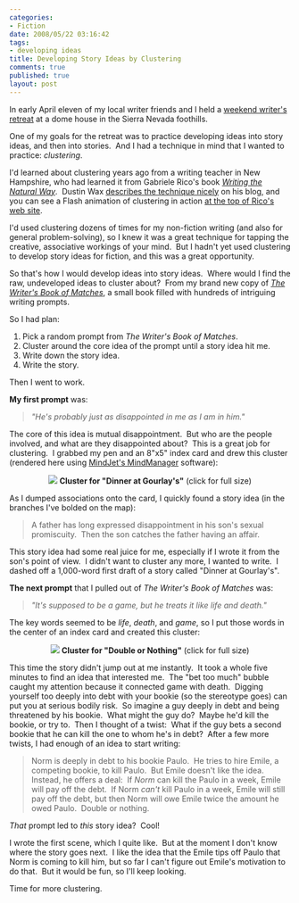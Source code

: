 ```yaml
--- 
categories: 
- Fiction
date: 2008/05/22 03:16:42
tags: 
- developing ideas
title: Developing Story Ideas by Clustering
comments: true
published: true
layout: post
---
```


In early April eleven of my local writer friends and I held a <a href="http://picasaweb.google.com/dhemery/WritersRetreat" title="Photo gallery of the SacNaNo/WordForge Spring 2008 Writer's Retreat">weekend writer's retreat</a> at a dome house in the Sierra Nevada foothills.

One of my goals for the retreat was to practice developing ideas into story ideas, and then into stories.  And I had a technique in mind that I wanted to practice: <em>clustering</em>.

I'd learned about clustering years ago from a writing teacher in New Hampshire, who had learned it from Gabriele Rico's book <em><a href="http://www.amazon.com/exec/obidos/ASIN/0874779618/dalehemery-20">Writing the Natural Way</a></em>.  Dustin Wax <a href="http://www.lifehack.org/articles/productivity/rico-clusters-an-alternative-to-mind-mapping.html" title="Dustin Wax's description of Gabriele Rico's clustering technique">describes the technique nicely</a> on his blog, and you can see a Flash animation of clustering in action <a href="http://www.gabrielerico.com/home/" title="Gabriel Rico's web site, with a Flash animation that shows the clustering technique">at the top of Rico's web site</a>.

I'd used clustering dozens of times for my non-fiction writing (and also for general problem-solving), so I knew it was a great technique for tapping the creative, associative workings of your mind.  But I hadn't yet used clustering to develop story ideas for fiction, and this was a great opportunity.

So that's how I would develop ideas into story ideas.  Where would I find the raw, undeveloped ideas to cluster about?  From my brand new copy of <a href="http://www.amazon.com/exec/obidos/ASIN/1582974934/dalehemery-20"><em>The Writer's Book of Matches</em></a>, a small book filled with hundreds of intriguing writing prompts.

So I had plan:
<ol>
	<li>Pick a random prompt from <em>The Writer's Book of Matches</em>.</li>
	<li>Cluster around the core idea of the prompt until a story idea hit me.</li>
	<li>Write down the story idea.</li>
	<li>Write the story.</li>
</ol>
Then I went to work.

<strong>My first prompt</strong> was:
<blockquote><em>"He's probably just as disappointed in me as I am in him."</em></blockquote>
The core of this idea is mutual disappointment.  But who are the people involved, and what are they disappointed about?  This is a great job for clustering.  I grabbed my pen and an 8"x5" index card and drew this cluster (rendered here using <a href="http://www.mindjet.com/us/">MindJet's MindManager</a> software):

<p align="center"><a href="http://picasaweb.google.com/dhemery/Dalewriting/photo#5202345842140784082"><img src="http://lh5.ggpht.com/dhemery/SDJx-u-IJdI/AAAAAAAAAV4/7bB6e1VKka0/s800/DinnerAtGourlays.jpg" /></a>
<strong>Cluster for "Dinner at Gourlay's"</strong> (click for full size)

As I dumped associations onto the card, I quickly found a story idea (in the branches I've bolded on the map):
<blockquote>A father has long expressed disappointment in his son's sexual promiscuity.  Then the son catches the father having an affair.</blockquote>
This story idea had some real juice for me, especially if I wrote it from the son's point of view.  I didn't want to cluster any more, I wanted to write.  I dashed off a 1,000-word first draft of a story called "Dinner at Gourlay's".

<strong>The next prompt</strong> that I pulled out of <em>The Writer's Book of Matches</em> was:
<blockquote><em>"It's supposed to be a game, but he treats it like life and death."</em></blockquote>
The key words seemed to be <em>life</em>, <em>death</em>, and <em>game</em>, so I put those words in the center of an index card and created this cluster:


<p align="center"><a href="http://picasaweb.google.com/dhemery/Dalewriting/photo#5202345863615620578"><img src="http://lh6.ggpht.com/dhemery/SDJx_--IJeI/AAAAAAAAAVc/GQtFSVjybmU/s800/DoubleOrNothing.jpg" /></a></a>
<strong>Cluster for "Double or Nothing"</strong> (click for full size)
<p align="left">This time the story didn't jump out at me instantly.  It took a whole five minutes to find an idea that interested me.  The "bet too much" bubble caught my attention because it connected game with death.  Digging yourself too deeply into debt with your bookie (so the stereotype goes) can put you at serious bodily risk.  So imagine a guy deeply in debt and being threatened by his bookie.  What might the guy do?  Maybe he'd kill the bookie, or try to.  Then I thought of a twist:  What if the guy bets a second bookie that he can kill the one to whom he's in debt?  After a few more twists, I had enough of an idea to start writing:</p>

<blockquote>
<p align="left">Norm is deeply in debt to his bookie Paulo.  He tries to hire Emile, a competing bookie, to kill Paulo.  But Emile doesn't like the idea.  Instead, he offers a deal:  If <em>Norm</em> can kill the Paulo in a week, Emile will pay off the debt.  If Norm <em>can't</em> kill Paulo in a week, Emile will still pay off the debt, but then Norm will owe Emile twice the amount he owed Paulo.  Double or nothing.</p>
</blockquote>
<p align="left"><em>That</em> prompt led to <em>this</em> story idea?  Cool!</p>
<p align="left">I wrote the first scene, which I quite like.  But at the moment I don't know where the story goes next.  I like the idea that the Emile tips off Paulo that Norm is coming to kill him, but so far I can't figure out Emile's motivation to do that.  But it would be fun, so I'll keep looking.</p>
<p align="left">Time for more clustering.</p>
